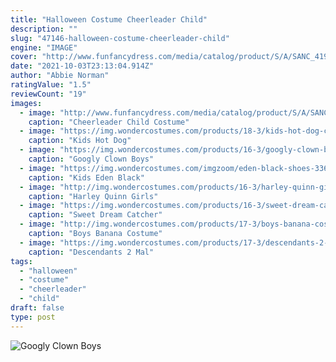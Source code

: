 ```yaml
---
title: "Halloween Costume Cheerleader Child"
description: ""
slug: "47146-halloween-costume-cheerleader-child"
engine: "IMAGE"
cover: "http://www.funfancydress.com/media/catalog/product/S/A/SANC_4199.jpg"
date: "2021-10-03T23:13:04.914Z"
author: "Abbie Norman"
ratingValue: "1.5"
reviewCount: "19"
images:
  - image: "http://www.funfancydress.com/media/catalog/product/S/A/SANC_4199.jpg"
    caption: "Cheerleader Child Costume"
  - image: "https://img.wondercostumes.com/products/18-3/kids-hot-dog-costume.jpg"
    caption: "Kids Hot Dog"
  - image: "https://img.wondercostumes.com/products/16-3/googly-clown-boys-costume.jpg"
    caption: "Googly Clown Boys"
  - image: "https://img.wondercostumes.com/imgzoom/eden-black-shoes-33637.jpg"
    caption: "Kids Eden Black"
  - image: "http://img.wondercostumes.com/products/16-3/harley-quinn-girls-costume-deluxe.jpg"
    caption: "Harley Quinn Girls"
  - image: "https://img.wondercostumes.com/products/16-3/sweet-dream-catcher-baby-boys-costume.jpg"
    caption: "Sweet Dream Catcher"
  - image: "http://img.wondercostumes.com/products/17-3/boys-banana-costume.jpg"
    caption: "Boys Banana Costume"
  - image: "https://img.wondercostumes.com/products/17-3/descendants-2-mal-costume.jpg"
    caption: "Descendants 2 Mal"
tags:
  - "halloween"
  - "costume"
  - "cheerleader"
  - "child"
draft: false
type: post
---
```



![Googly Clown Boys](https://img.wondercostumes.com/products/16-3/googly-clown-boys-costume.jpg "Googly Clown Boys")


<!--inArticleAds-->

<!--galleryOne-->


<!--inArticleAds-->

<!--galleryTwo-->


<!--galleryThree-->

